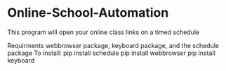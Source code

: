 # Online-School-Automation
This program will open your online class links on a timed schedule

Requirments webbrowser package, keyboard package, and the schedule package
To install: pip install schedule pip install webbrowser pip install keyboard
